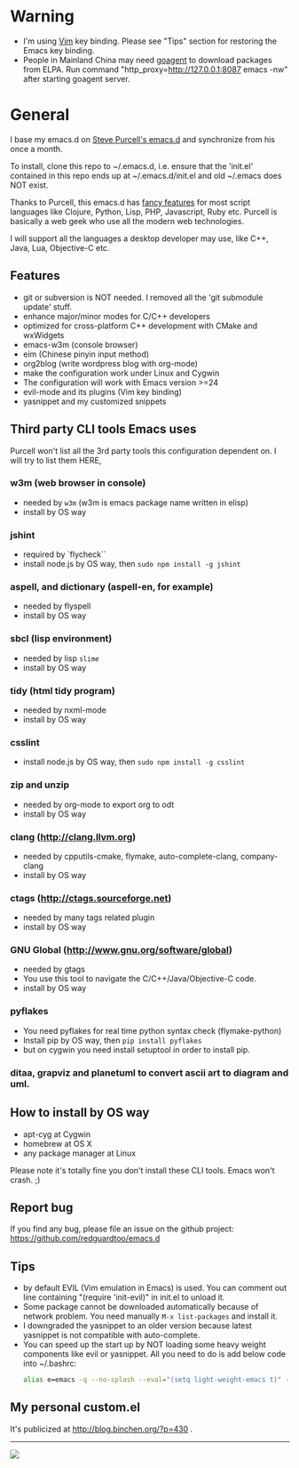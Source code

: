 # Warning
* I'm using [Vim](http://www.vim.org) key binding. Please see "Tips" section for restoring the Emacs key binding.
* People in Mainland China may need [goagent](http://code.google.com/p/goagent/) to download packages from ELPA. Run command "http_proxy=http://127.0.0.1:8087 emacs -nw" after starting goagent server.

# General

I base my emacs.d on [Steve Purcell's emacs.d](http://github.com/purcell/emacs.d) and synchronize from his once a month.

To install, clone this repo to ~/.emacs.d, i.e. ensure that the 'init.el' contained in this repo ends up at ~/.emacs.d/init.el and old ~/.emacs does NOT exist.

Thanks to Purcell, this emacs.d has
[fancy features](http://github.com/purcell/emacs.d) for most script
languages like Clojure, Python, Lisp, PHP, Javascript, Ruby
etc. Purcell is basically a web geek who use all the modern web
technologies.

I will support all the languages a desktop developer may use, like
C++, Java, Lua, Objective-C etc.

## Features

* git or subversion is NOT needed. I removed all the 'git submodule update' stuff.
* enhance major/minor modes for C/C++ developers
* optimized for cross-platform C++ development with CMake and wxWidgets
* emacs-w3m (console browser)
* eim (Chinese pinyin input method)
* org2blog (write wordpress blog with org-mode)
* make the configuration work under Linux and Cygwin
* The configuration will work with Emacs version >=24
* evil-mode and its plugins (Vim key binding)
* yasnippet and my customized snippets

## Third party CLI tools Emacs uses

Purcell won't list all the 3rd party tools this configuration dependent on. I will
try to list them HERE,

### w3m (web browser in console) 
* needed by `w3m` (w3m is emacs package name written in elisp)
* install by OS way

### jshint
* required by `flycheck``
* install node.js by OS way, then `sudo npm install -g jshint`

### aspell, and dictionary (aspell-en, for example)
* needed by flyspell
* install by OS way

### sbcl (lisp environment)
* needed by lisp `slime`
* install by OS way

### tidy (html tidy program)
* needed by nxml-mode
* install by OS way

### csslint
* install node.js by OS way, then `sudo npm install -g csslint`

### zip and unzip
* needed by org-mode to export org to odt
* install by OS way

### clang (http://clang.llvm.org)
* needed by cpputils-cmake, flymake, auto-complete-clang, company-clang
* install by OS way

### ctags (http://ctags.sourceforge.net)
* needed by many tags related plugin
* install by OS way

### GNU Global (http://www.gnu.org/software/global)
* needed by gtags
* You use this tool to navigate the C/C++/Java/Objective-C code.
* install by OS way
### pyflakes
* You need pyflakes for real time python syntax check (flymake-python)
* Install pip by OS way, then `pip install pyflakes`
* but on cygwin you need install setuptool in order to install pip.

### ditaa, grapviz and planetuml to convert ascii art to diagram and uml.

## How to install by OS way
* apt-cyg at Cygwin
* homebrew at OS X
* any package manager at Linux

Please note it's totally fine you don't install these CLI tools. Emacs won't crash. ;)

## Report bug
If you find any bug, please file an issue on the github project:
https://github.com/redguardtoo/emacs.d

## Tips
* by default EVIL (Vim emulation in Emacs) is used. You can comment out
 line containing "(require 'init-evil)" in init.el to unload it.
* Some package cannot be downloaded automatically because of network problem.
You need manually `M-x list-packages` and install it.
* I downgraded the yasnippet to an older version because latest yasnippet is
not compatible with auto-complete.
* You can speed up the start up by NOT loading some heavy weight
  components like evil or yasnippet. All you need to do is add below
  code into ~/.bashrc:
  ```sh
  alias e=emacs -q --no-splash --eval="(setq light-weight-emacs t)" -l "$HOME/.emacs.d/init.el"
  ```

## My personal custom.el
It's publicized at http://blog.binchen.org/?p=430 .

<hr>

[![](http://www.linkedin.com/img/webpromo/btn_liprofile_blue_80x15.png)](http://www.linkedin.com/profile/view?id=31199295)
